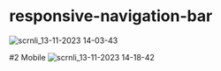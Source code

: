 # responsive-navigation-bar

![scrnli_13-11-2023 14-03-43](https://github.com/MertArdaDogan/responsive-navigation-bar/assets/136620536/0cbdc8de-e151-4468-826d-c2ca88d54216)

#2 Mobile
![scrnli_13-11-2023 14-18-42](https://github.com/MertArdaDogan/responsive-navigation-bar/assets/136620536/8d1577df-4b0a-400e-a5a6-19b22db0fb84)
